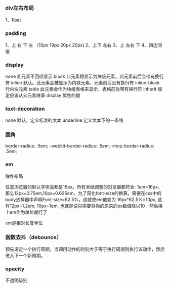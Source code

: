 ### div左右布局
1、float
### padding
1、上 右 下 左 （10px 19px 20px 20px)
2、上下 左右
3、上 左右 下
4、四边同值
### display
none                    此元素不回呗显示
block                   此元素将显示为块级元素，此元素前后会带有换行符
inline                  默认。此元素会被显示为内联元素，元素前后没有换行符
inline-block            行内块元素
table                   此元素会作为块级表格来显示，表格前后带有换行符
inherit                 规定应该从父元素继承 display 属性的值
### text-decoration
none                    默认。定义标准的文本
underline               定义文本下的一条线
### 圆角
border-radius: .5em;
-webkit-border-radius: .5em; 
-moz-border-radius: .5em;
### em
弹性布局

任意浏览器的默认字体高都是16px。所有未经调整的浏览器都符合: 1em=16px。那么12px=0.75em,10px=0.625em。为了简化font-size的换算，需要在css中的body选择器中声明Font-size=62.5%，这就使em值变为 16px*62.5%=10px, 这样12px=1.2em, 10px=1em, 也就是说只需要将你的原来的px数值除以10，然后换上em作为单位就行了

em是相对长度单位
### 函数去抖（debounce）
预先设定一个执行周期，当调用动作的时刻大于等于执行周期则执行该动作，然后进入下一个新周期。
### opacity
不透明级别